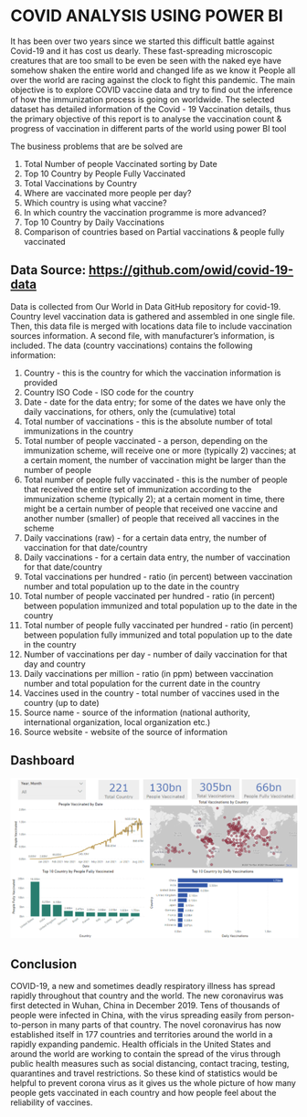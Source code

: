 
# COVID ANALYSIS USING POWER BI

It has been over two years since we started this difficult battle against Covid-19 and it has cost us dearly. These fast-spreading microscopic creatures that are too small to be even be seen with the naked eye have somehow shaken the entire world and changed life as we know it
People all over the world are racing against the clock to fight this pandemic. The main objective is to explore COVID vaccine data and try to find out the inference of how the immunization process is going on worldwide.
The selected dataset has detailed information of the Covid - 19 Vaccination details, thus the primary objective of this report is to analyse the vaccination count & progress of vaccination in different parts of the world using power BI tool

The business problems that are be solved are

1.	Total Number of people Vaccinated sorting by Date
2.	Top 10 Country by People Fully Vaccinated
3.	Total Vaccinations by Country
4.	Where are vaccinated more people per day? 
5.	Which country is using what vaccine?
6.	In which country the vaccination programme is more advanced?
7.	Top 10 Country by Daily Vaccinations
8.	Comparison of countries based on Partial vaccinations & people fully vaccinated

## Data Source: https://github.com/owid/covid-19-data
Data is collected from Our World in Data GitHub repository for covid-19. Country level vaccination data is gathered and assembled in one single file. Then, this data file is merged with locations data file to include vaccination sources information. A second file, with manufacturer’s information, is included.
The data (country vaccinations) contains the following information:
1. Country - this is the country for which the vaccination information is provided
2. Country ISO Code  - ISO code for the country
3. Date - date for the data entry; for some of the dates we have only the daily vaccinations, for others, only the (cumulative) total
4.	Total number of vaccinations - this is the absolute number of total immunizations in the country
5.	Total number of people vaccinated - a person, depending on the immunization scheme, will receive one or more (typically 2) vaccines; at a certain moment, the number of vaccination might be larger than the number of people
6.	Total number of people fully vaccinated - this is the number of people that received the entire set of immunization according to the immunization scheme (typically 2); at a certain moment in time, there might be a certain number of people that received one vaccine and another number (smaller) of people that received all vaccines in the scheme
7.	Daily vaccinations (raw) - for a certain data entry, the number of vaccination for that date/country
8.	Daily vaccinations - for a certain data entry, the number of vaccination for that date/country
9.	Total vaccinations per hundred - ratio (in percent) between vaccination number and total population up to the date in the country
10.	Total number of people vaccinated per hundred - ratio (in percent) between population immunized and total population up to the date in the country
11.	Total number of people fully vaccinated per hundred - ratio (in percent) between population fully immunized and total population up to the date in the country
12.	Number of vaccinations per day - number of daily vaccination for that day and country
13.	Daily vaccinations per million - ratio (in ppm) between vaccination number and total population for the current date in the country
14.	Vaccines used in the country - total number of vaccines used in the country (up to date)
15.	Source name - source of the information (national authority, international organization, local organization etc.)
16.	Source website - website of the source of information

## Dashboard
<img src = "Images/dashboard.png">

## Conclusion
COVID-19, a new and sometimes deadly respiratory illness has spread rapidly throughout that country and the world. The new coronavirus was first detected in Wuhan, China in December 2019. Tens of thousands of people were infected in China, with the virus spreading easily from person-to-person in many parts of that country. The novel coronavirus has now established itself in 177 countries and territories around the world in a rapidly expanding pandemic. Health officials in the United States and around the world are working to contain the spread of the virus through public health measures such as social distancing, contact tracing, testing, quarantines and travel restrictions. So these kind of statistics would be helpful to prevent corona virus as it gives us the whole picture of how many people gets vaccinated in each country and how people feel about the reliability of vaccines.


